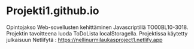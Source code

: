 # Projekti1.github.io
Opintojakso Web-sovellusten kehittäminen Javascriptillä TO00BL10-3018.
Projektin tavoitteena luoda ToDoLista localStoragella. 
Projektissa käytetty julkaisuun Netlifytä : https://nellinurmilaukasproject1.netlify.app
